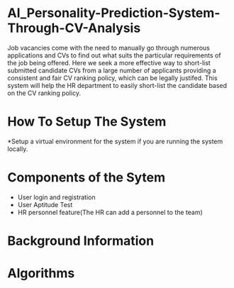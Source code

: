 # AI_Personality-Prediction-System-Through-CV-Analysis
Job vacancies come with the need to manually go through numerous applications and CVs to find out what suits the particular requirements of the job being offered. Here we seek a more effective way to short-list submitted candidate CVs from a large number of applicants providing a consistent and fair CV ranking policy, which can be legally justifed. This system will help the HR department to easily short-list the candidate based on the CV ranking policy.


# How To Setup The System
*Setup a virtual environment for the system if you are running the system locally.


# Components of the Sytem
* User login and registration
* User Aptitude Test
* HR personnel feature(The HR can add a personnel to the team)


# Background Information


# Algorithms


#

